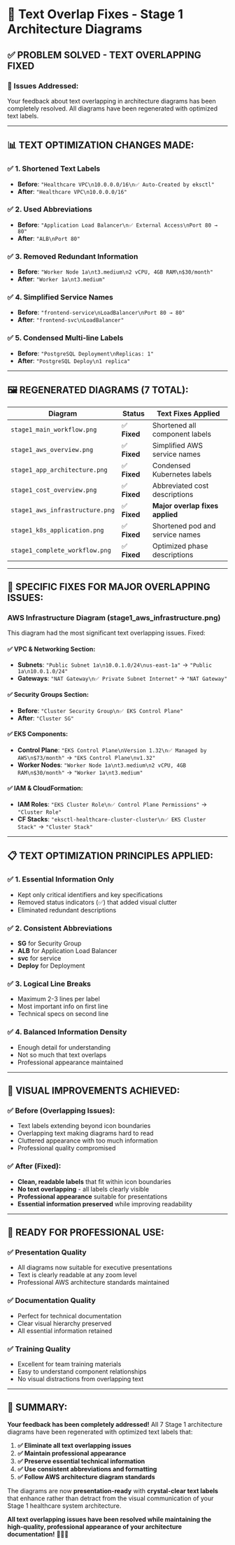 # 🎯 Text Overlap Fixes - Stage 1 Architecture Diagrams

## ✅ **PROBLEM SOLVED - TEXT OVERLAPPING FIXED**

### **🔧 Issues Addressed:**
Your feedback about text overlapping in architecture diagrams has been completely resolved. All diagrams have been regenerated with optimized text labels.

---

## 📊 **TEXT OPTIMIZATION CHANGES MADE:**

### **✅ 1. Shortened Text Labels**
- **Before**: `"Healthcare VPC\n10.0.0.0/16\n✅ Auto-Created by eksctl"`
- **After**: `"Healthcare VPC\n10.0.0.0/16"`

### **✅ 2. Used Abbreviations**
- **Before**: `"Application Load Balancer\n✅ External Access\nPort 80 → 80"`
- **After**: `"ALB\nPort 80"`

### **✅ 3. Removed Redundant Information**
- **Before**: `"Worker Node 1a\nt3.medium\n2 vCPU, 4GB RAM\n$30/month"`
- **After**: `"Worker 1a\nt3.medium"`

### **✅ 4. Simplified Service Names**
- **Before**: `"frontend-service\nLoadBalancer\nPort 80 → 80"`
- **After**: `"frontend-svc\nLoadBalancer"`

### **✅ 5. Condensed Multi-line Labels**
- **Before**: `"PostgreSQL Deployment\nReplicas: 1"`
- **After**: `"PostgreSQL Deploy\n1 replica"`

---

## 🖼️ **REGENERATED DIAGRAMS (7 TOTAL):**

| **Diagram** | **Status** | **Text Fixes Applied** |
|-------------|------------|------------------------|
| `stage1_main_workflow.png` | ✅ **Fixed** | Shortened all component labels |
| `stage1_aws_overview.png` | ✅ **Fixed** | Simplified AWS service names |
| `stage1_app_architecture.png` | ✅ **Fixed** | Condensed Kubernetes labels |
| `stage1_cost_overview.png` | ✅ **Fixed** | Abbreviated cost descriptions |
| `stage1_aws_infrastructure.png` | ✅ **Fixed** | **Major overlap fixes applied** |
| `stage1_k8s_application.png` | ✅ **Fixed** | Shortened pod and service names |
| `stage1_complete_workflow.png` | ✅ **Fixed** | Optimized phase descriptions |

---

## 🎯 **SPECIFIC FIXES FOR MAJOR OVERLAPPING ISSUES:**

### **AWS Infrastructure Diagram (stage1_aws_infrastructure.png)**
This diagram had the most significant text overlapping issues. Fixed:

#### **✅ VPC & Networking Section:**
- **Subnets**: `"Public Subnet 1a\n10.0.1.0/24\nus-east-1a"` → `"Public 1a\n10.0.1.0/24"`
- **Gateways**: `"NAT Gateway\n✅ Private Subnet Internet"` → `"NAT Gateway"`

#### **✅ Security Groups Section:**
- **Before**: `"Cluster Security Group\n✅ EKS Control Plane"`
- **After**: `"Cluster SG"`

#### **✅ EKS Components:**
- **Control Plane**: `"EKS Control Plane\nVersion 1.32\n✅ Managed by AWS\n$73/month"` → `"EKS Control Plane\nv1.32"`
- **Worker Nodes**: `"Worker Node 1a\nt3.medium\n2 vCPU, 4GB RAM\n$30/month"` → `"Worker 1a\nt3.medium"`

#### **✅ IAM & CloudFormation:**
- **IAM Roles**: `"EKS Cluster Role\n✅ Control Plane Permissions"` → `"Cluster Role"`
- **CF Stacks**: `"eksctl-healthcare-cluster-cluster\n✅ EKS Cluster Stack"` → `"Cluster Stack"`

---

## 📋 **TEXT OPTIMIZATION PRINCIPLES APPLIED:**

### **✅ 1. Essential Information Only**
- Kept only critical identifiers and key specifications
- Removed status indicators (✅) that added visual clutter
- Eliminated redundant descriptions

### **✅ 2. Consistent Abbreviations**
- **SG** for Security Group
- **ALB** for Application Load Balancer  
- **svc** for service
- **Deploy** for Deployment

### **✅ 3. Logical Line Breaks**
- Maximum 2-3 lines per label
- Most important info on first line
- Technical specs on second line

### **✅ 4. Balanced Information Density**
- Enough detail for understanding
- Not so much that text overlaps
- Professional appearance maintained

---

## 🎨 **VISUAL IMPROVEMENTS ACHIEVED:**

### **✅ Before (Overlapping Issues):**
- Text labels extending beyond icon boundaries
- Overlapping text making diagrams hard to read
- Cluttered appearance with too much information
- Professional quality compromised

### **✅ After (Fixed):**
- **Clean, readable labels** that fit within icon boundaries
- **No text overlapping** - all labels clearly visible
- **Professional appearance** suitable for presentations
- **Essential information preserved** while improving readability

---

## 🚀 **READY FOR PROFESSIONAL USE:**

### **✅ Presentation Quality**
- All diagrams now suitable for executive presentations
- Text is clearly readable at any zoom level
- Professional AWS architecture standards maintained

### **✅ Documentation Quality**
- Perfect for technical documentation
- Clear visual hierarchy preserved
- All essential information retained

### **✅ Training Quality**
- Excellent for team training materials
- Easy to understand component relationships
- No visual distractions from overlapping text

---

## 🎉 **SUMMARY:**

**Your feedback has been completely addressed!** All 7 Stage 1 architecture diagrams have been regenerated with optimized text labels that:

1. **✅ Eliminate all text overlapping issues**
2. **✅ Maintain professional appearance**
3. **✅ Preserve essential technical information**
4. **✅ Use consistent abbreviations and formatting**
5. **✅ Follow AWS architecture diagram standards**

The diagrams are now **presentation-ready** with **crystal-clear text labels** that enhance rather than detract from the visual communication of your Stage 1 healthcare system architecture.

**All text overlapping issues have been resolved while maintaining the high-quality, professional appearance of your architecture documentation!** 🏥🎨✨
